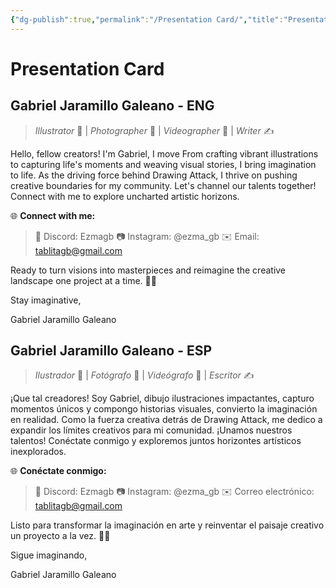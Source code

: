 ```yaml
---
{"dg-publish":true,"permalink":"/Presentation Card/","title":"Presentation card","noteIcon":"","created":"2023-08-04T13:24:13.199-05:00","updated":"2023-08-04T13:42:23.357-05:00"}
---
```



# Presentation Card

## Gabriel Jaramillo Galeano - ENG

> *Illustrator* 🎨 | *Photographer* 📸 | *Videographer* 🎥 | *Writer* ✍️

Hello, fellow creators! I'm Gabriel, I move From crafting vibrant illustrations to capturing life's moments and weaving visual stories, I bring imagination to life. As the driving force behind Drawing Attack, I thrive on pushing creative boundaries for my community. Let's channel our talents together! Connect with me to explore uncharted artistic horizons. 

🌐 **Connect with me:**

> 💬 Discord: Ezmagb
> 📷 Instagram: @ezma_gb
> ✉️ Email: tablitagb@gmail.com

Ready to turn visions into masterpieces and reimagine the creative landscape one project at a time. 🎨🚀

Stay imaginative,

Gabriel Jaramillo Galeano

## Gabriel Jaramillo Galeano - ESP

> *Ilustrador* 🎨 | *Fotógrafo* 📸 | *Videógrafo* 🎥 | *Escritor* ✍️

¡Que tal creadores! Soy Gabriel, dibujo ilustraciones impactantes, capturo momentos únicos y compongo historias visuales, convierto la imaginación en realidad. Como la fuerza creativa detrás de Drawing Attack, me dedico a expandir los límites creativos para mi comunidad. ¡Unamos nuestros talentos! Conéctate conmigo y exploremos juntos horizontes artísticos inexplorados.

🌐 **Conéctate conmigo:**

> 💬 Discord: Ezmagb
> 📷 Instagram: @ezma_gb
> ✉️ Correo electrónico: tablitagb@gmail.com

Listo para transformar la imaginación en arte y reinventar el paisaje creativo un proyecto a la vez. 🎨🚀

Sigue imaginando,

Gabriel Jaramillo Galeano
